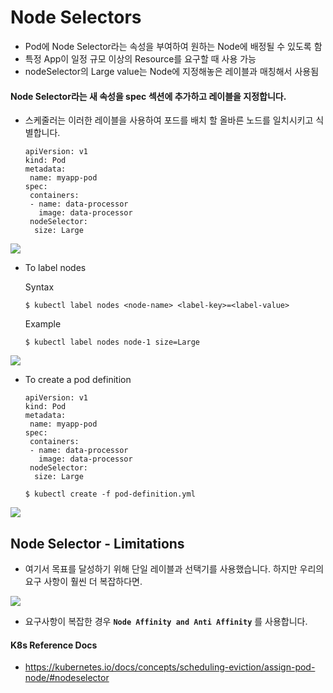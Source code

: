 # Node Selectors
- Pod에 Node Selector라는 속성을 부여하여 원하는 Node에 배정될 수 있도록 함
- 특정 App이 일정 규모 이상의 Resource를 요구할 때 사용 가능
- nodeSelector의 Large value는 Node에 지정해놓은 레이블과 매칭해서 사용됨

#### Node Selector라는 새 속성을 spec 섹션에 추가하고 레이블을 지정합니다.
- 스케줄러는 이러한 레이블을 사용하여 포드를 배치 할 올바른 노드를 일치시키고 식별합니다.
  ```
  apiVersion: v1
  kind: Pod
  metadata:
   name: myapp-pod
  spec:
   containers:
   - name: data-processor
     image: data-processor
   nodeSelector:
    size: Large
  ```
<img src = https://github.com/kodekloudhub/certified-kubernetes-administrator-course/blob/master/images/nsel.PNG>
  
- To label nodes

  Syntax
  ```
  $ kubectl label nodes <node-name> <label-key>=<label-value>
  ```
  Example
  ```
  $ kubectl label nodes node-1 size=Large
  ```
  
<img src = https://github.com/kodekloudhub/certified-kubernetes-administrator-course/blob/master/images/ln.PNG>
  
- To create a pod definition
  ```
  apiVersion: v1
  kind: Pod
  metadata:
   name: myapp-pod
  spec:
   containers:
   - name: data-processor
     image: data-processor
   nodeSelector:
    size: Large
  ```
  ```
  $ kubectl create -f pod-definition.yml
  ```
  
<img src = https://github.com/kodekloudhub/certified-kubernetes-administrator-course/blob/master/images/nsel.PNG>
  
## Node Selector - Limitations
- 여기서 목표를 달성하기 위해 단일 레이블과 선택기를 사용했습니다. 하지만 우리의 요구 사항이 훨씬 더 복잡하다면.
  
<img src = https://github.com/kodekloudhub/certified-kubernetes-administrator-course/blob/master/images/nsl.PNG>
 
- 요구사항이 복잡한 경우 **`Node Affinity and Anti Affinity`** 를 사용합니다. 
  
#### K8s Reference Docs
- https://kubernetes.io/docs/concepts/scheduling-eviction/assign-pod-node/#nodeselector




